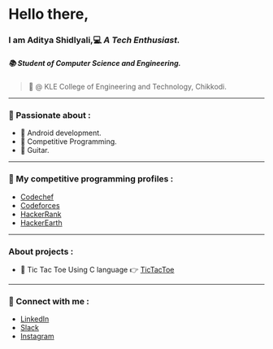 <!--Introduction-->
# Hello there,
### I am Aditya Shidlyali,:computer: *__A Tech Enthusiast.__*
##### :books: Student of Computer Science and Engineering.
> :school: @ KLE College of Engineering and Technology, Chikkodi.

---

<!--Interests-->
### :mag_right: Passionate about :
* :iphone: Android development.
* :running: Competitive Programming.
* :guitar: Guitar.

---

<!--Competitive Programming Profiles-->
### :dart: My competitive programming profiles :
* [Codechef](https://www.codechef.com/users/aditya_s_2000 "aditya_s_2000")
* [Codeforces](https://codeforces.com/profile/aditya_s_2000 "aditya_s_2000")
* [HackerRank](https://www.hackerrank.com/adi_s_2000 "adi_s_2000")
* [HackerEarth](https://www.hackerearth.com/@adi_s_2000 "adi_s_2000")

---

### About projects :
* :round_pushpin: Tic Tac Toe Using C language :point_right: [TicTacToe](https://github.com/AdityaShidlyali/Tic_Tac_Toe_using_C "Tic Tac Toe")

---

<!--Social Media Info-->
### :e-mail: Connect with me :
* [LinkedIn](https://www.linkedin.com/in/aditya-shidlyali/ "LinkedIn Aditya Shidlyali")
* [Slack](https://app.slack.com/client/T010RNAAVHP/C010Q94FBGB/user_profile/U013LQE2JQ6 "Slack Aditya Shidlyali")
* [Instagram](https://www.instagram.com/striver_adi/ "Striver Adi")
